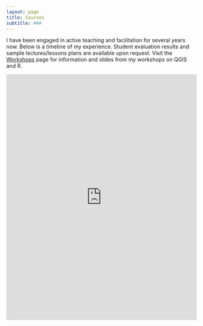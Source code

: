 ```yaml
---
layout: page
title: Courses
subtitle: ###
---
```


I have been engaged in active teaching and facilitation for several years now. Below is a timeline of my experience. Student evaluation results and sample lectures/lessons plans are available upon request. Visit the [Workshops](https://aish-venkat.github.io/workshops/) page for information and slides from my workshops on QGIS and R.

<iframe src='https://cdn.knightlab.com/libs/timeline3/latest/embed/index.html?source=1XumuSbkhKH3lZS-RJ3l0ygl0ue7ZejDvqt6fPvzLLTY&font=Default&lang=en&start_at_end=true&hash_bookmark=true&initial_zoom=2&height=650' width='100%' height='650' frameborder='0'></iframe>

